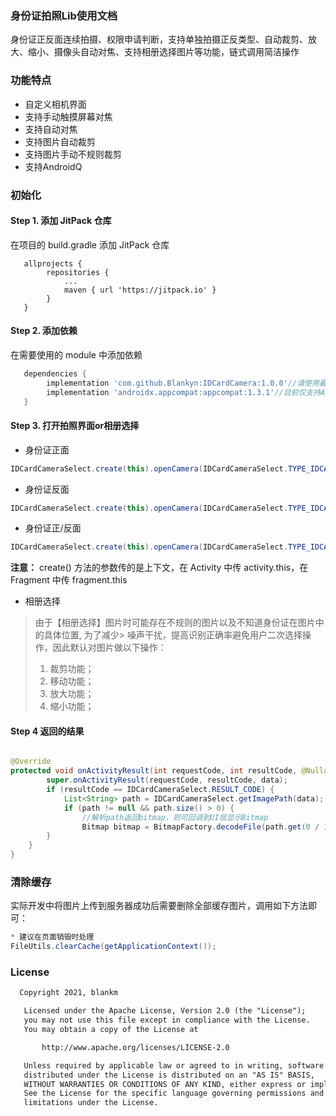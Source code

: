 ### 身份证拍照Lib使用文档

身份证正反面连续拍摄、权限申请判断，支持单独拍摄正反类型、自动裁剪、放大、缩小、摄像头自动对焦、支持相册选择图片等功能，链式调用简洁操作

### 功能特点

- 自定义相机界面
- 支持手动触摸屏幕对焦
- 支持自动对焦
- 支持图片自动裁剪
- 支持图片手动不规则裁剪
- 支持AndroidQ



### 初始化

#### Step 1. 添加 JitPack 仓库

在项目的 build.gradle 添加 JitPack 仓库

```	grade
   allprojects {
		repositories {
			...
			maven { url 'https://jitpack.io' }
		}
   }
```

#### Step 2. 添加依赖

在需要使用的 module 中添加依赖

``` gradle
   dependencies {
        implementation 'com.github.Blankyn:IDCardCamera:1.0.0'//请使用最新版本
        implementation 'androidx.appcompat:appcompat:1.3.1'//目前仅支持AndroidX
   }
```

#### Step 3. 打开拍照界面or相册选择

- 身份证正面

```java
IDCardCameraSelect.create(this).openCamera(IDCardCameraSelect.TYPE_IDCARD_FRONT);
```

- 身份证反面

```java
IDCardCameraSelect.create(this).openCamera(IDCardCameraSelect.TYPE_IDCARD_BACK);
```

- 身份证正/反面

```java
IDCardCameraSelect.create(this).openCamera(IDCardCameraSelect.TYPE_IDCARD_All);
```

**注意：** create() 方法的参数传的是上下文，在 Activity 中传 activity.this，在 Fragment 中传 fragment.this

- 相册选择

> 由于【相册选择】图片时可能存在不规则的图片以及不知道身份证在图片中的具体位置, 为了减少>   噪声干扰，提高识别正确率避免用户二次选择操作，因此默认对图片做以下操作：
> 1. 裁剪功能；
> 2. 移动功能；
> 3. 放大功能；
> 4. 缩小功能；



#### Step 4 返回的结果

```java

@Override
protected void onActivityResult(int requestCode, int resultCode, @Nullable Intent data) {
        super.onActivityResult(requestCode, resultCode, data);
        if (resultCode == IDCardCameraSelect.RESULT_CODE) {
            List<String> path = IDCardCameraSelect.getImagePath(data);
            if (path != null && path.size() > 0) {
            	//解析path返回bitmap，则可回调到UI层显示Bitmap
                Bitmap bitmap = BitmapFactory.decodeFile(path.get(0 / 1));
    	}
	}
}
```



### 清除缓存

实际开发中将图片上传到服务器成功后需要删除全部缓存图片，调用如下方法即可：

```java
* 建议在页面销毁时处理
FileUtils.clearCache(getApplicationContext());
```



### License

```xml
  Copyright 2021, blankm

   Licensed under the Apache License, Version 2.0 (the "License");
   you may not use this file except in compliance with the License.
   You may obtain a copy of the License at

       http://www.apache.org/licenses/LICENSE-2.0

   Unless required by applicable law or agreed to in writing, software
   distributed under the License is distributed on an "AS IS" BASIS,
   WITHOUT WARRANTIES OR CONDITIONS OF ANY KIND, either express or implied.
   See the License for the specific language governing permissions and
   limitations under the License.
```


